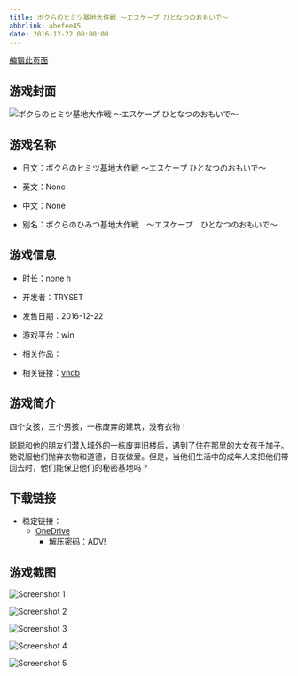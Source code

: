 ```yaml
---
title: ボクらのヒミツ基地大作戦 ～エスケープ ひとなつのおもいで～
abbrlink: abefee45
date: 2016-12-22 00:00:00
---
```

[编辑此页面](https://github.com/ACG-3/ADV3-source/blob/main/source/_posts/games/%E3%83%9C%E3%82%AF%E3%82%89%E3%81%AE%E3%83%92%E3%83%9F%E3%83%84%E5%9F%BA%E5%9C%B0%E5%A4%A7%E4%BD%9C%E6%88%A6%20%EF%BD%9E%E3%82%A8%E3%82%B9%E3%82%B1%E3%83%BC%E3%83%97%20%E3%81%B2%E3%81%A8%E3%81%AA%E3%81%A4%E3%81%AE%E3%81%8A%E3%82%82%E3%81%84%E3%81%A7%EF%BD%9E.md)

## 游戏封面

![ボクらのヒミツ基地大作戦 ～エスケープ ひとなつのおもいで～](https://pan.timero.xyz/d/onedrive/img_lib_001/%E3%83%9C%E3%82%AF%E3%82%89%E3%81%AE%E3%83%92%E3%83%9F%E3%83%84%E5%9F%BA%E5%9C%B0%E5%A4%A7%E4%BD%9C%E6%88%A6%20%EF%BD%9E%E3%82%A8%E3%82%B9%E3%82%B1%E3%83%BC%E3%83%97%20%E3%81%B2%E3%81%A8%E3%81%AA%E3%81%A4%E3%81%AE%E3%81%8A%E3%82%82%E3%81%84%E3%81%A7%EF%BD%9E_cover.avif)


## 游戏名称

- 日文：ボクらのヒミツ基地大作戦 ～エスケープ ひとなつのおもいで～
- 英文：None
- 中文：None

- 别名：ボクらのひみつ基地大作戦　～エスケープ　ひとなつのおもいで～


## 游戏信息

- 时长：none h
- 开发者：TRYSET
- 发售日期：2016-12-22
- 游戏平台：win
- 相关作品：

- 相关链接：[vndb](https://vndb.org/v20411)


## 游戏简介

四个女孩，三个男孩，一栋废弃的建筑，没有衣物！

聪聪和他的朋友们潜入城外的一栋废弃旧楼后，遇到了住在那里的大女孩千加子。她说服他们抛弃衣物和道德，日夜做爱。但是，当他们生活中的成年人来把他们带回去时，他们能保卫他们的秘密基地吗？


## 下载链接

- 稳定链接：
    - [OneDrive](https://pan.timero.xyz/onedrive/adv_lib_001/%E3%83%9C%E3%82%AF%E3%82%89%E3%81%AE%E3%83%92%E3%83%9F%E3%83%84%E5%9F%BA%E5%9C%B0%E5%A4%A7%E4%BD%9C%E6%88%A6%20%EF%BD%9E%E3%82%A8%E3%82%B9%E3%82%B1%E3%83%BC%E3%83%97%20%E3%81%B2%E3%81%A8%E3%81%AA%E3%81%A4%E3%81%AE%E3%81%8A%E3%82%82%E3%81%84%E3%81%A7%EF%BD%9E)
        - 解压密码：ADV!



## 游戏截图


![Screenshot 1](https://pan.timero.xyz/d/onedrive/img_lib_001/%E3%83%9C%E3%82%AF%E3%82%89%E3%81%AE%E3%83%92%E3%83%9F%E3%83%84%E5%9F%BA%E5%9C%B0%E5%A4%A7%E4%BD%9C%E6%88%A6%20%EF%BD%9E%E3%82%A8%E3%82%B9%E3%82%B1%E3%83%BC%E3%83%97%20%E3%81%B2%E3%81%A8%E3%81%AA%E3%81%A4%E3%81%AE%E3%81%8A%E3%82%82%E3%81%84%E3%81%A7%EF%BD%9E_Screenshot_1.avif)

![Screenshot 2](https://pan.timero.xyz/d/onedrive/img_lib_001/%E3%83%9C%E3%82%AF%E3%82%89%E3%81%AE%E3%83%92%E3%83%9F%E3%83%84%E5%9F%BA%E5%9C%B0%E5%A4%A7%E4%BD%9C%E6%88%A6%20%EF%BD%9E%E3%82%A8%E3%82%B9%E3%82%B1%E3%83%BC%E3%83%97%20%E3%81%B2%E3%81%A8%E3%81%AA%E3%81%A4%E3%81%AE%E3%81%8A%E3%82%82%E3%81%84%E3%81%A7%EF%BD%9E_Screenshot_2.avif)

![Screenshot 3](https://pan.timero.xyz/d/onedrive/img_lib_001/%E3%83%9C%E3%82%AF%E3%82%89%E3%81%AE%E3%83%92%E3%83%9F%E3%83%84%E5%9F%BA%E5%9C%B0%E5%A4%A7%E4%BD%9C%E6%88%A6%20%EF%BD%9E%E3%82%A8%E3%82%B9%E3%82%B1%E3%83%BC%E3%83%97%20%E3%81%B2%E3%81%A8%E3%81%AA%E3%81%A4%E3%81%AE%E3%81%8A%E3%82%82%E3%81%84%E3%81%A7%EF%BD%9E_Screenshot_3.avif)

![Screenshot 4](https://pan.timero.xyz/d/onedrive/img_lib_001/%E3%83%9C%E3%82%AF%E3%82%89%E3%81%AE%E3%83%92%E3%83%9F%E3%83%84%E5%9F%BA%E5%9C%B0%E5%A4%A7%E4%BD%9C%E6%88%A6%20%EF%BD%9E%E3%82%A8%E3%82%B9%E3%82%B1%E3%83%BC%E3%83%97%20%E3%81%B2%E3%81%A8%E3%81%AA%E3%81%A4%E3%81%AE%E3%81%8A%E3%82%82%E3%81%84%E3%81%A7%EF%BD%9E_Screenshot_4.avif)

![Screenshot 5](https://pan.timero.xyz/d/onedrive/img_lib_001/%E3%83%9C%E3%82%AF%E3%82%89%E3%81%AE%E3%83%92%E3%83%9F%E3%83%84%E5%9F%BA%E5%9C%B0%E5%A4%A7%E4%BD%9C%E6%88%A6%20%EF%BD%9E%E3%82%A8%E3%82%B9%E3%82%B1%E3%83%BC%E3%83%97%20%E3%81%B2%E3%81%A8%E3%81%AA%E3%81%A4%E3%81%AE%E3%81%8A%E3%82%82%E3%81%84%E3%81%A7%EF%BD%9E_Screenshot_5.avif)

